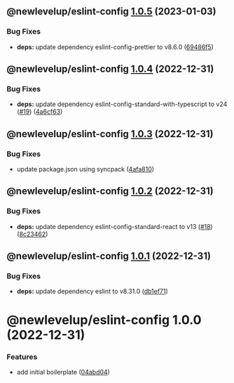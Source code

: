 ## @newlevelup/eslint-config [1.0.5](https://github.com/newlevelup/config/compare/@newlevelup/eslint-config@1.0.4...@newlevelup/eslint-config@1.0.5) (2023-01-03)


### Bug Fixes

* **deps:** update dependency eslint-config-prettier to v8.6.0 ([69486f5](https://github.com/newlevelup/config/commit/69486f5cbb3ec735f38ca795efdaa7d4beca3315))

## @newlevelup/eslint-config [1.0.4](https://github.com/newlevelup/config/compare/@newlevelup/eslint-config@1.0.3...@newlevelup/eslint-config@1.0.4) (2022-12-31)


### Bug Fixes

* **deps:** update dependency eslint-config-standard-with-typescript to v24 ([#19](https://github.com/newlevelup/config/issues/19)) ([4a6cf63](https://github.com/newlevelup/config/commit/4a6cf6361126fc3dc10f61c1a94594596bf0ddf4))

## @newlevelup/eslint-config [1.0.3](https://github.com/newlevelup/config/compare/@newlevelup/eslint-config@1.0.2...@newlevelup/eslint-config@1.0.3) (2022-12-31)


### Bug Fixes

* update package.json using syncpack ([4afa810](https://github.com/newlevelup/config/commit/4afa810624c2b0b8483a9c07de1f7b9e4628c5b3))

## @newlevelup/eslint-config [1.0.2](https://github.com/newlevelup/config/compare/@newlevelup/eslint-config@1.0.1...@newlevelup/eslint-config@1.0.2) (2022-12-31)


### Bug Fixes

* **deps:** update dependency eslint-config-standard-react to v13 ([#18](https://github.com/newlevelup/config/issues/18)) ([8c23462](https://github.com/newlevelup/config/commit/8c23462c81d8933df160c3ed20c7b3b2493b8952))

## @newlevelup/eslint-config [1.0.1](https://github.com/newlevelup/config/compare/@newlevelup/eslint-config@1.0.0...@newlevelup/eslint-config@1.0.1) (2022-12-31)


### Bug Fixes

* **deps:** update dependency eslint to v8.31.0 ([db1ef71](https://github.com/newlevelup/config/commit/db1ef71a6b8ba8a4e5bdbad956320474c3834203))

# @newlevelup/eslint-config 1.0.0 (2022-12-31)


### Features

* add initial boilerplate ([04abd04](https://github.com/newlevelup/config/commit/04abd040bc0501f9202853794aea884aa0d31b0c))
